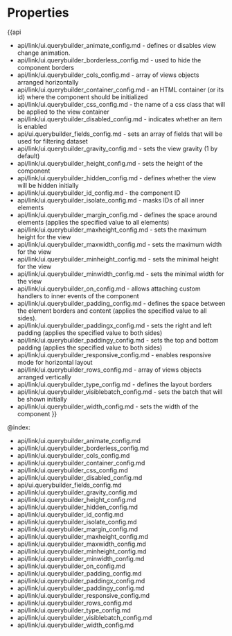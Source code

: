 Properties
==========

{{api
- api/link/ui.querybuilder_animate_config.md - defines or disables view change animation.
- api/link/ui.querybuilder_borderless_config.md - used to hide the component borders
- api/link/ui.querybuilder_cols_config.md - array of views objects arranged horizontally
- api/link/ui.querybuilder_container_config.md - an HTML container (or its id) where the component should be initialized
- api/link/ui.querybuilder_css_config.md - the name of a css class that will be applied to the view container
- api/link/ui.querybuilder_disabled_config.md - indicates whether an item is enabled
- api/ui.querybuilder_fields_config.md - sets an array of fields that will be used for filtering dataset
- api/link/ui.querybuilder_gravity_config.md - sets the view gravity (1 by default)
- api/link/ui.querybuilder_height_config.md - sets the height of the component
- api/link/ui.querybuilder_hidden_config.md - defines whether the view will be hidden initially
- api/link/ui.querybuilder_id_config.md - the component ID
- api/link/ui.querybuilder_isolate_config.md - masks IDs of all inner elements
- api/link/ui.querybuilder_margin_config.md - defines the space around elements (applies the specified value to all elements)
- api/link/ui.querybuilder_maxheight_config.md - sets the maximum height for the view
- api/link/ui.querybuilder_maxwidth_config.md - sets the maximum width for the view
- api/link/ui.querybuilder_minheight_config.md - sets the minimal height for the view
- api/link/ui.querybuilder_minwidth_config.md - sets the minimal width for the view
- api/link/ui.querybuilder_on_config.md - allows attaching custom handlers to inner events of the component
- api/link/ui.querybuilder_padding_config.md - defines the space between the element borders and content (applies the specified value to all sides).
- api/link/ui.querybuilder_paddingx_config.md - sets the right and left padding (applies the specified value to both sides)
- api/link/ui.querybuilder_paddingy_config.md - sets the top and bottom padding (applies the specified value to both sides)
- api/link/ui.querybuilder_responsive_config.md - enables responsive mode for horizontal layout
- api/link/ui.querybuilder_rows_config.md - array of views objects arranged vertically
- api/link/ui.querybuilder_type_config.md - defines the layout borders
- api/link/ui.querybuilder_visiblebatch_config.md - sets the batch that will be shown initially
- api/link/ui.querybuilder_width_config.md - sets the width of the component
}}

@index:
- api/link/ui.querybuilder_animate_config.md
- api/link/ui.querybuilder_borderless_config.md
- api/link/ui.querybuilder_cols_config.md
- api/link/ui.querybuilder_container_config.md
- api/link/ui.querybuilder_css_config.md
- api/link/ui.querybuilder_disabled_config.md
- api/ui.querybuilder_fields_config.md
- api/link/ui.querybuilder_gravity_config.md
- api/link/ui.querybuilder_height_config.md
- api/link/ui.querybuilder_hidden_config.md
- api/link/ui.querybuilder_id_config.md
- api/link/ui.querybuilder_isolate_config.md
- api/link/ui.querybuilder_margin_config.md
- api/link/ui.querybuilder_maxheight_config.md
- api/link/ui.querybuilder_maxwidth_config.md
- api/link/ui.querybuilder_minheight_config.md
- api/link/ui.querybuilder_minwidth_config.md
- api/link/ui.querybuilder_on_config.md
- api/link/ui.querybuilder_padding_config.md
- api/link/ui.querybuilder_paddingx_config.md
- api/link/ui.querybuilder_paddingy_config.md
- api/link/ui.querybuilder_responsive_config.md
- api/link/ui.querybuilder_rows_config.md
- api/link/ui.querybuilder_type_config.md
- api/link/ui.querybuilder_visiblebatch_config.md
- api/link/ui.querybuilder_width_config.md

